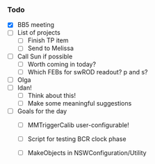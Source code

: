 ### Todo

- [x] BB5 meeting
- [ ] List of projects
   - [ ] Finish TP item
   - [ ] Send to Melissa
- [ ] Call Sun if possible
   - [ ] Worth coming in today?
   - [ ] Which FEBs for swROD readout? p and s?
- [ ] Olga
- [ ] Idan!
   - [ ] Think about this!
   - [ ] Make some meaningful suggestions
- [ ] Goals for the day
   - [ ] MMTriggerCalib user-configurable!
   - [ ] Script for testing BCR clock phase
   - [ ] MakeObjects in NSWConfiguration/Utility
   
